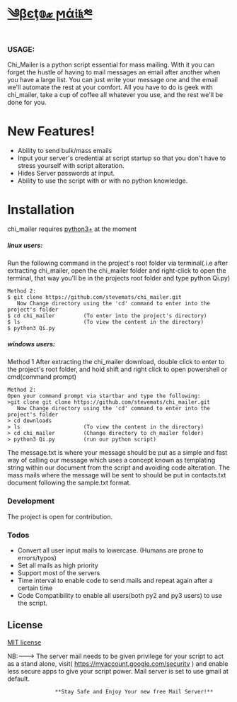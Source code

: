 #  [༄βєţ𝕠𝔁 ϻά𝔦𝔨༭](https://github.com/stevemats/Betox-Mail)

### USAGE:

Chi_Mailer is a  python script essential for mass mailing. With it you can forget the
hustle of having to mail messages an email after another when you have a large list. 
You can just write your message one and the email we'll automate the rest at your comfort.
All you have to do is geek with chi_mailer, take a cup of coffee all whatever you
use, and the rest we'll be done for you.

# New Features!
 - Ability to send bulk/mass emails
 - Input your server's credential at script startup so that you don't have to stress yourself with script alteration.
 - Hides Server passwords at input.
 - Ability to use the script with or with no python knowledge.
 
# Installation
chi_mailer requires [python3+](https://python.org/) at the moment

##### linux users:

Run the following command in the project's root folder via terminal(.i.e after
extracting chi_mailer, open the chi_mailer folder and right-click to open the
terminal, that way you'll be in the projects root folder and type python Qi.py)
```
Method 2:
$ git clone https://github.com/stevemats/chi_mailer.git
   Now Change directory using the 'cd' command to enter into the project's folder
$ cd chi_mailer         (To enter into the project's directory)
$ ls                    (To view the content in the directory)
$ python3 Qi.py
```
##### windows users:

Method 1
After extracting the chi_mailer download, double click to enter to the project's
root folder, and hold shift and right click to open powershell or cmd(command prompt)
```
Method 2:
Open your command prompt via startbar and type the following:
>git clone git clone https://github.com/stevemats/chi_mailer.git
   Now Change directory using the 'cd' command to enter into the project's folder
> cd downloads
> ls                    (To view the content in the directory)
> cd chi_mailer         (Change directory to ch_mailer folder)
> python3 Qi.py         (run our python script)
```

The message.txt is where your message should be put as a simple and fast way of calling our message  which uses a concept known as templating string within our document from the script and avoiding code alteration.
The mass mails where the message will be sent to should be put in contacts.txt    document following the sample.txt format.

### Development

The project is open for contribution.

### Todos

 - Convert all user input mails to lowercase. (Humans are prone to errors/typos)
 - Set all mails as high priority
 - Support most of the servers 
 - Time interval to enable code to send mails and repeat again after a certain time
 - Code Compatibility to enable all users(both py2 and py3 users) to use the script.

License
----

[MIT license](https://opensource.org/licenses/MIT)

NB:---> The server mail needs to be given privilege for your script to act as a stand alone,
        visit( https://myaccount.google.com/security ) and enable less secure apps to give your
        script power. Mail server is set to use gmail at default.


                   **Stay Safe and Enjoy Your new free Mail Server!**
